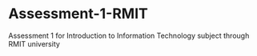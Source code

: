 # Assessment-1-RMIT
Assessment 1 for Introduction to Information Technology subject through RMIT university
